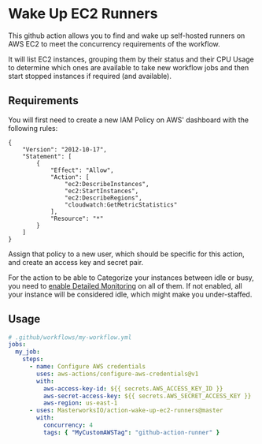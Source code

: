 # Wake Up EC2 Runners

This github action allows you to find and wake up self-hosted runners on AWS EC2 to meet the concurrency requirements of the workflow.

It will list EC2 instances, grouping them by their status and their CPU Usage to determine which ones are available to take new workflow jobs and then start stopped instances if required (and available).

## Requirements

You will first need to create a new IAM Policy on AWS' dashboard with the following rules:

```
{
    "Version": "2012-10-17",
    "Statement": [
        {
            "Effect": "Allow",
            "Action": [
                "ec2:DescribeInstances",
                "ec2:StartInstances",
                "ec2:DescribeRegions",
                "cloudwatch:GetMetricStatistics"
            ],
            "Resource": "*"
        }
    ]
}
```

Assign that policy to a new user, which should be specific for this action, and create an access key and secret pair.

For the action to be able to Categorize your instances between idle or busy, you need to [enable Detailed Monitoring](https://docs.aws.amazon.com/AWSEC2/latest/UserGuide/using-cloudwatch-new.html) on all of them. If not enabled, all your instance will be considered idle, which might make you under-staffed.

## Usage

```yaml
# .github/workflows/my-workflow.yml
jobs:
  my_job:
    steps:
      - name: Configure AWS credentials
        uses: aws-actions/configure-aws-credentials@v1
        with:
          aws-access-key-id: ${{ secrets.AWS_ACCESS_KEY_ID }}
          aws-secret-access-key: ${{ secrets.AWS_SECRET_ACCESS_KEY }}
          aws-region: us-east-1
      - uses: MasterworksIO/action-wake-up-ec2-runners@master
        with:
          concurrency: 4
          tags: { "MyCustomAWSTag": "github-action-runner" }
```
